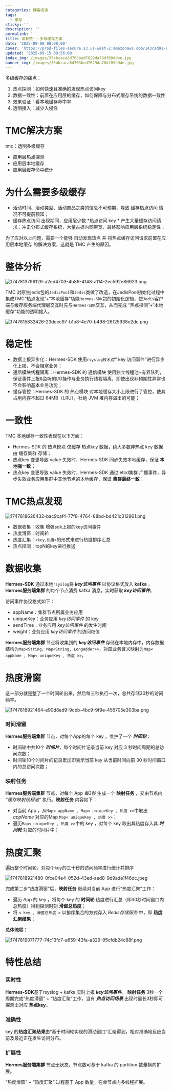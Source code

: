 ```yaml
---
categories: 博客阅读
tags:
  - 缓存
sticky: ''
description: ''
permalink: ''
title: 读有赞---多级缓存方案
date: '2025-09-08 08:00:00'
cover: 'https://prod-files-secure.s3.us-west-2.amazonaws.com/143cad91-961b-48b0-82dc-78fbb6eb5abe/a8ffedee-d30f-43fa-adac-95aa5a47f5e4/111468278_p0.jpg?X-Amz-Algorithm=AWS4-HMAC-SHA256&X-Amz-Content-Sha256=UNSIGNED-PAYLOAD&X-Amz-Credential=ASIAZI2LB4664D5ENW5A%2F20250919%2Fus-west-2%2Fs3%2Faws4_request&X-Amz-Date=20250919T090134Z&X-Amz-Expires=3600&X-Amz-Security-Token=IQoJb3JpZ2luX2VjEFUaCXVzLXdlc3QtMiJGMEQCIAd3UiecPg17ZGSMjv0rwIW7GhVVghDRWgXKuZrGPwTxAiAweoIPMo4n7aEa%2B2wONWhb71%2FitEh3sKaLOiNmnxPvziqIBAjO%2F%2F%2F%2F%2F%2F%2F%2F%2F%2F8BEAAaDDYzNzQyMzE4MzgwNSIMeo5zRH9048khddh0KtwDvvY%2F%2BuA3ibXhNPOCDFCOXEH6ouljPeARKkwENc0mEpczSw%2BxG3GMsAVMaxsgpLox7KATLb58%2BsmMxRPpBfiCFdMFVprQdj5OgLXzSvCUef%2F06QEslZJhAa3tBo%2FCNj82Z4nWOLrB3ub4%2BX04JaiYSWY9Zlqit%2FF8NoqQod3Jfvu4AfeKNb5fOVJ%2FJ%2B1gf869PYpApuJ%2BZV59H37vLq%2B2Do2STs9qTrR9R6TWfrL4YKr1orzs%2FJ7%2F8Bn5RvaZ05QGlmBeIP05wqEWJZN3qMGX29IWOSF3DmrCMwqVf0RXfj8p67yfiIxlWgs3ixtECBDGLX8wEcUo88ulMKbjRSG6AZh57IpqUTqeCtmeIM5w%2FMVd19NKsfWgwuzJMk7%2Faf%2FmT%2Fd7K3dL0LTe%2B30ExXWWIqRuc9VL0uo0WVGBpUCp%2BQCDf5HnvFiu16GIM1Ctt4z3RP5WftVMW5Rt%2FoPCKA37F0fwqZDOmhp1yKl6PhNRmVBJCqVrXvKkV3uQStM0KWhCCRToSjOiAVd8873s8X1kFDFezIHvBE9jgakh7dSuPw3yWpgTJ%2BB9Rx%2Fm%2BC5LQSjv16m6YaxXgznKKR41WFDHGvsGyNJxykWFklMnptbAXJt2fATMVEIktrpKkngw9bazxgY6pgH4lMYk%2Fj%2BsANx4N1W95G%2FYc3lRCOMGN8bAtFBZ6LswPCZIdB4pwa6gKl3XWFLDD3pa%2Ff%2BL8Xxykp3725mB3Tsf7rQVV5DjbbHJQW17Aoyx3V0RdtMnh4MXNCniAM2WYi79omzQ0KSaJho2uFHEa1J1Epc7bdgkgulGxashHki9VwjLLD22lrw7Boe2wxj3uuENS5C9mK5jKbElH1Uo9CIDOOzgWBeI&X-Amz-Signature=96b7b65c4fcc95ceeecdfa98544c9592750ccc558ecfd30cea78d531103863c9&X-Amz-SignedHeaders=host&x-amz-checksum-mode=ENABLED&x-id=GetObject'
updated: '2025-09-15 09:56:00'
index_img: /images/354bcaca8d763bed7629da78df89dd4e.jpg
banner_img: /images/354bcaca8d763bed7629da78df89dd4e.jpg
---
```


多级缓存的痛点：

1. 热点探测：如何快速且准确的发现热点访问key
2. 数据一致性：前置在应用层的缓存，如何保障与分布式缓存系统的数据一致性
3. 效果验证：看本地缓存命中率
4. 透明接入：减少入侵性

# TMC解决方案


tmc：透明多级缓存

- 应用层热点探测
- 应用层本地缓存
- 应用层缓存命中统计

# 为什么需要多级缓存

- 活动时间、活动类型、活动商品之类的信息不可预期，导致 缓存热点访问 情况不可提前预知；
- 缓存热点访问 出现期间，应用层少数 *热点访问 key * 产生大量缓存访问请求：冲击分布式缓存系统，大量占据内网带宽，最终影响应用层系统稳定性；

为了应对以上问题，需要一个能够 自动发现热点 并 将热点缓存访问请求前置在应用层本地缓存 的解决方案，这就是 TMC 产生的原因。


# 整体分析


![1747813796129-a2ed4703-4b89-4148-a114-2ec592e86923.png](/images/07d0c1fbd4a7be638f34caa29fd51f11.png)


TMC 对原生jedis包的`JedisPool`和`Jedis`类做了改造，在JedisPool初始化过程中集成TMC“热点发现”+“本地缓存”功能`Hermes-SDK`包的初始化逻辑，使`Jedis`客户端与缓存服务端代理层交互时先与`Hermes-SDK`交互，从而完成 “热点探测”+“本地缓存”功能的透明接入。


![1747815832426-23deec97-b1b8-4e70-b498-26f25938e2dc.png](/images/4b01bfd1a0ca9ae4df4b7de5a9f6b8eb.png)


# 稳定性

- 数据上报异步化：Hermes-SDK 使用`rsyslog技术`对“ key 访问事件”进行异步化上报，不会阻塞业务；
- 通信模块线程隔离：Hermes-SDK 的 通信模块 使用独立线程池+有界队列，保证事件上报&监听的I/O操作与业务执行线程隔离，即使出现非预期性异常也不会影响基本业务功能；
- 缓存管控：Hermes-SDK 的 热点模块 对本地缓存大小上限进行了管控，使其占用内存不超过 64MB（LRU），杜绝 JVM 堆内存溢出的可能；

# 一致性


TMC 本地缓存一致性表现在以下方面：

- Hermes-SDK 的 热点模块 仅缓存 热点key 数据，绝大多数非热点 key 数据由 缓存集群 存储；
- 热点key 变更导致 value 失效时，Hermes-SDK 同步失效本地缓存，保证 **本地强一致；**
- 热点key 变更导致 value 失效时，Hermes-SDK 通过 etcd集群 广播事件，异步失效业务应用集群中其他节点的本地缓存，保证 **集群最终一致**；

# TMC热点发现


![1747818626432-bac9caf4-77f8-4764-88bd-bd421c312961.png](/images/91b414e5d974b3a8913936b2d6885554.png)

- 数据收集：收集 增强sdk上报的key访问事件
- 热度滑窗：时间轮
- 热度汇集：`<key,热度>`的形式来进行热度排序汇总
- 热点探测：topN的key进行推送

# 数据收集


**Hermes-SDK** 通过本地`rsyslog`将 _**key访问事件**_ 以协议格式放入 **kafka** ，**Hermes服务端集群** 的每个节点消费 kafka 消息，实时获取 _**key访问事件**_。


访问事件协议格式如下：

- appName：集群节点所属业务应用
- uniqueKey：业务应用 _key访问事件_ 的 key
- sendTime：业务应用 _key访问事件_ 的发生时间
- weight：业务应用 _key访问事件_ 的访问权值

**Hermes服务端集群** 节点将收集到的 _**key访问事件**_ 存储在本地内存中，内存数据结构为`Map<String, Map<String, LongAdder>>`，对应业务含义映射为`Map< appName , Map< uniqueKey , 热度 >>`。


# 热度滑窗


这一部分就是整了一个时间轮出来，然后每三秒执行一次，总共存储30秒的访问频率。


![1747818921464-e90d8ed9-9cbb-4bc9-9f9e-455705e303ba.png](/images/17b8cb750d14d4e2d85d59454004e2e2.png)


### 时间滑窗


**Hermes服务端集群** 节点，对每个App的每个 key ，维护了一个 _**时间轮**_：

- 时间轮中共10个 _**时间片**_，每个时间片记录当前 key 对应 3 秒时间周期的总访问次数；
- 时间轮10个时间片的记录累加即表示当前 key 从当前时间向前 30 秒时间窗口内的总访问次数；

### 映射任务


**Hermes服务端集群** 节点，对每个 App _每3秒_ 生成一个 **映射任务** ，交由节点内 _“缓存映射线程池”_ 执行。**映射任务** 内容如下：

- 对当前 App ，从`Map< appName , Map< uniqueKey , 热度 >>`中取出 _appName_ 对应的Map `Map< uniqueKey , 热度 >>`；
- 遍历`Map< uniqueKey , 热度 >>`中的 key ，对每个 key 取出其热度存入其 _**时间轮**_ 对应的时间片中；

# 热度汇聚


遍历整个时间轮，对每个key的三十秒的访问频率进行统计并排序


![1747818921480-0fce04e4-052d-43ed-aed8-9d9ade1f46dc.jpeg](/images/1d10ccc0431e7a77cde084f375f2f9c9.jpeg)


完成第二步“热度滑窗”后，**映射任务** 继续对当前 App 进行“热度汇聚”工作：

- 遍历 App 的 key ，将每个 key 的 **时间轮** 热度进行汇总（即30秒时间窗口内总热度）得到探测时刻 **滑窗总热度**；
- 将 `< key , 滑窗总热度 >` 以排序集合的方式存入 _Redis存储服务_ 中，即 **热度汇聚结果**；

**总体流程：**


![1747819071777-74c13fc7-a659-43fa-a329-95cfdb24c88f.png](/images/e1d648dd2dc592f43fd24f28f1d30fc1.png)


# 特性总结


### 实时性


**Hermes-SDK**基于rsyslog + kafka 实时上报 _**key访问事件**_。 **映射任务** 3秒一个周期完成“热度滑窗” + “热度汇聚”工作，当有 _**热点访问场景**_ 出现时最长3秒即可探测出对应 **热点key**。


### 准确性


key 的**热度汇聚结果**由“基于时间轮实现的滑动窗口”汇聚得到，相对准确地反应当前及最近正在发生访问分布。


### 扩展性


**Hermes服务端集群** 节点无状态，节点数可基于 kafka 的 partition 数量横向扩展。


“热度滑窗” + “热度汇聚” 过程基于 App 数量，在单节点内多线程扩展。

